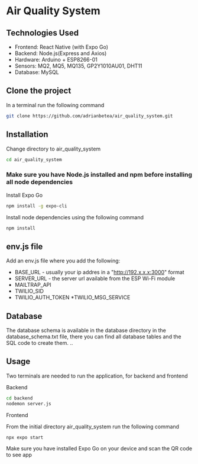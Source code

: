 # Air Quality System

## Technologies Used
 * Frontend: React Native (with Expo Go)
* Backend: Node.js(Express and Axios)
* Hardware: Arduino + ESP8266-01
* Sensors: MQ2, MQ5, MQ135, GP2Y1010AU01, DHT11
* Database: MySQL

## Clone the project

In a terminal run the following command

```bash
git clone https://github.com/adrianbetea/air_quality_system.git
```

## Installation
Change directory to air_quality_system

```bash
cd air_quality_system
```
### Make sure you have Node.js installed and npm before installing all node dependencies 
Install Expo Go

```bash
npm install -g expo-cli
```
Install node dependencies using the following command

```bash
npm install 
```

## env.js file
Add an env.js file where you add the following:

* BASE_URL - usually your ip addres in a "http://192.x.x.x:3000" format
* SERVER_URL - the server url available from the ESP Wi-Fi module
* MAILTRAP_API
* TWILIO_SID
* TWILIO_AUTH_TOKEN
*TWILIO_MSG_SERVICE

## Database

The database schema is available in the database directory in the database_schema.txt file, there you can find all database tables and the SQL code to create them.
..
## Usage

Two terminals are needed to run the application, for backend and frontend

Backend 
```bash
cd backend
nodemon server.js
```

Frontend

From the initial directory air_quality_system run the following command

```bash
npx expo start
```
Make sure you have installed Expo Go on your device and scan the QR code to see app
